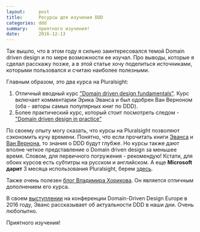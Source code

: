 ```yaml
---
layout:     post
title:      Ресурсы для изучения DDD
categories: ddd
summary:    приятного изучения!
date:       2016-12-13
---
```


Так вышло, что в этом году я сильно заинтересовался темой Domain driven design и по мере возможности ее изучал. Про выводы, которые я сделал расскажу позже, а в этой статье хочу поделиться источниками, которыми пользовался и считаю наиболее полезными.

Главным образом, это два курса на Pluralsight:
1. Отличный вводный курс ["Domain driven design fundamentals"][ddd-fundamentals]. Курс включает комментарии Эрика Эванса и был одобрен Ван Верноном (оба - авторы самых популярных книг по DDD).
2. Более практический курс, который стоит посмотреть следом - ["Domain driven design in practice"][ddd-in-practice]

По своему опыту могу сказать, что курсы на Pluralsight позволяют сэкономить кучу времени. Понятно, что если прочитать книги [Эванса][evans-book] и [Ван Вернона][vernon-book], то знания о DDD будут глубже. Но курсы также дают вполне четкое представление о Domain driven design за меньшее время. Словом, для первичного погружения - рекомендую!
Кстати, для обоих курсов есть субтитры на русском и английском. А еще **Microsoft дарит** 3 месяца использования Pluralsight, берем [здесь][vs-dev-essentials].

Также очень полезен [блог Владимира Хорикова][khorikov-blog]. Он является отличным дополнением его курса.

В своем [выступлении][evans-talk-2016] на конференции Domain-Driven Design Europe в 2016 году, Эванс рассказывает об актуальности DDD в наши дни. Очень любопытно.

Приятного изучения!


[ddd-fundamentals]: https://app.pluralsight.com/library/courses/domain-driven-design-fundamentals
[ddd-in-practice]: https://app.pluralsight.com/library/courses/domain-driven-design-in-practice
[evans-book]: https://www.amazon.com/Domain-Driven-Design-Tackling-Complexity-Software/dp/0321125215
[vernon-book]: https://www.amazon.com/Implementing-Domain-Driven-Design-Vaughn-Vernon/dp/0321834577
[vs-dev-essentials]: https://myprodscussu1.app.vssubscriptions.visualstudio.com/
[khorikov-blog]: http://enterprisecraftsmanship.com/2016/08/25/what-is-domain-logic/
[evans-talk-2016]: https://www.youtube.com/watch?v=dnUFEg68ESM
